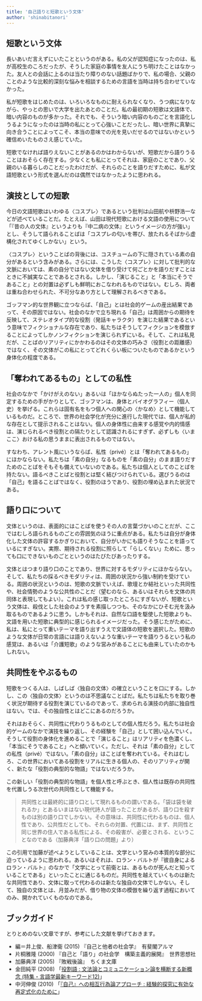 ```yaml
---
title: '自己語りと短歌という文体'
author: 'shinabitanori'
---
```


## 短歌という文体

長いあいだ言えずにいたことというのがある。私の父が認知症になったのは、私が高校生のころだったが、そうした家庭の事情を友人にうち明けたことはなかった。友人との会話に上るのは当たり障りのない話題ばかりで、私の場合、父親のことのような比較的深刻な悩みを相談するための言語を当時は持ち合わせていなかった。

私が短歌をはじめたのは、いろいろなものに耐えられなくなり、うつ病になりながら、やっとの思いで大学を出たあとのことだ。私の最初期の短歌は文語体で、暗い内容のものが多かった。それでも、そういう暗い内容のものごとを言語化しうるようになったのは当時の私にとって心強いことだったし、暗い世界に真摯に向き合うことによってこそ、本当の意味での光を見いだせるのではないかという確信めいたものさえ感じていた。

短歌でなければ語りえないことがあるのかはわからないが、短歌だから語りうることはおそらく存在する。少なくとも私にとってそれは、家庭のことであり、父親のいる暮らしのことだったわけだが、それらのことを語りだすために、私が文語短歌という形式を選んだのは偶然ではなかったように思われる。

## 演技としての短歌

今日の文語短歌はいわゆる〈コスプレ〉であるという批判は山田航や枡野浩一などが述べていることだ。たとえば、山田は現代短歌における文語の使用について「『昔の人の文体』というよりも『中二病の文体』というイメージの方が強い」とし、そうして語られることばは「コスプレの匂いを帯び、放たれるそばから虚構化されてゆくしかない」という。

〈コスプレ〉ということばの背後には、コスチュームの下に隠されている素の自分があるという含みがある。さらには、こうした〈コスプレ〉に対して批判的な文脈においては、素の自分ではない文体を借り受けて何ごとかを語りだすことはときに不誠実なことであるとされる。しかし、「演じること」と「本当にそうであること」との対置は必ずしも鮮明におこなわれるものではない。むしろ、両者は重ね合わせられた、不可分なあり方として理解されるべきである。

ゴッフマン的な世界観に立つならば、「自己」とは社会的ゲームの産出結果であって、その原因ではない。社会のなかで立ち現れる「自己」は周囲からの期待を反映して、ステレオタイプ的な役割（発話キャラクタ）を演じた結果であるという意味でフィクショナルな存在であり、私たちはそうしてフィクションを模倣することによってしかノンフィクションを演じられずにいる。そして、これは私見だが、ことばのリアリティにかかわるのはその文体の巧みさ（役割との距離感）ではなく、その文体がこの私にとってどれくらい板についたものであるかという身体化の程度である。

## 「奪われてあるもの」としての私性

社会のなかで「かけがえのない」あるいは「ほかならぬたった一人の」個人を同定するための手がかりとして、ゴッフマンは、身体とバイオグラフィー（個人史）を挙げる。これらは固有名をもつ個人への関心の〈かなめ〉として機能しているものだ。ところで、世界の社会学化が充分に進行した現代では、個人が私的な存在として提示されることはない。個人の身体性に由来する感覚や内的情感は、演じられるべき役割との隔たりとして認識されるにすぎず、必ずしも〈いまここ〉おける私の思うままに表出されるものではない。

すなわち、アレント風にいうならば、私性（privé）とは「奪われてあるもの」にほかならない。私たちは「素の自分」なるものを「素の自分」のまま語りだすためのことばをそもそも備えていないのである。私たちは個人としてのことばを持たない。語るべきことばと役割とは堅く結びつけられている。選びうるのは「自己」を語ることばではなく、役割のほうであり、役割の埋め込まれた状況である。

## 語り口について

文体というのは、表面的にはことばを使うその人の言葉づかいのことだが、ここではむしろ語られるものごとの雰囲気のほうに重点がある。私たちは自分が身体化した文体の許容するかぎりにおいて、自分がいかにも語りそうなことを語っているにすぎない。実際、期待される役割に照らして「らしくない」ために、思っても口にできないものごとというのはたびたびあったりする。

文体とはつまり語り口のことであり、世界に対するモダリティにほかならない。そして、私たちの採るべきモダリティは、周囲の状況から強い制約を受けている。周囲の状況というのは、短歌の文脈でいえば、歌壇とか結社といった共同性や、社会情勢のような公共性のことだ（望むのなら、あるいはそれらを文体の共同体と表現してもよい）。これは私の感じ取ったところにすぎないが、短歌という文体は、殺伐とした社会のようすを素描しつつも、そのなかにひそむ光を汲み取るものであるように思う。しかもそれは、自然な口語を駆使した短歌よりも、文語を用いた短歌に典型的に感じられるイメージだった。そう感じたがために、私は、私にとって重いテーマを語り出すうえで文語体の短歌を選択した。短歌のような文体が日常の言語には語りえないような重いテーマを語りうるという私の感覚は、あるいは「介護短歌」のような営みがあることにも由来していたのかもしれない。

## 共同性をやぶるもの

短歌をつくる人は、しばしば〈独自の文体〉の確立ということを口にする。しかし、この〈独自の文体〉というのは不思議なことばだ。私たちは私たちを取り巻く状況が期待する役割を演じているのであって、求められる演技の内部に独自性はない。では、その独自性とはどこにあるのだろうか。

それはおそらく、共同性に代わりうるものとしての個人性だろう。私たちは社会的ゲームのなかで演技を繰り返し、その経験を「自己」として囲い込んでいく。そうして役割の身体化を進めることで「演じること」はリアリティを色濃くし、「本当にそうであること」へと傾いていく。ただし、それは「素の自分」としての私性（privé）ではない。「素の自分」はことばを奪われている。それはむしろ、この世界においてある役割をリアルに生きる個人の、そのリアリティが開く、新たな「役割の典型的な物語」ではないだろうか。

この新しい「役割の典型的な物語」を個人性と呼ぶとき、個人性は既存の共同性を代置しうる次世代の共同性として機能する。

> 共同性とは最終的に語り口として現れるものの謂いである。「袋は袋を破れるか」とあるいまはない現代詩人が語ったことがあるが、語り口を殺すものは別の語り口でしかない。その意味は、共同性に代わるものは、個人性であり、公共性だとしても、それらの対置、代置には、まず、共同性と同じ世界の住人である私性による、その殺害が、必要とされる、ということなのである（加藤典洋「語り口の問題」より）

この引用で加藤が述べようとしていることは、文学という営みの本質的な部分に迫っているように思われる。あるいはそれは、ロラン・バルトが『彼自身によるロラン・バルト』のなかで「文学にとって前衛とは、あるものが死んだと知っていることである」といったことに通じるものだ。共同性を越えていくものは新たな共同性であり、文体に取って代わるのは新たな独自の文体でしかない。そして、独自の文体とは、月並みだが、借り物の文体の模倣を繰り返す過程においてのみ、開かれていくものなのである。

## ブックガイド

とりとめのない文章ですが、参考にした文献を挙げておきます。

* 編＝井上俊、船津衛 \(2015\) 『自己と他者の社会学』　有斐閣アルマ
* 片桐雅隆 \(2000\) 『自己と「語り」の社会学　構築主義的展開』　世界思想社 
* 加藤典洋 \(2005\) 『敗戦後論』　ちくま文庫
* 金田純平 \(2008\) 「[役割語 : 文法論とコミュニケーション論を横断する新概念 \(特集・言語学最新キーワード12\)](https://minpaku.repo.nii.ac.jp/index.php?active_action=repository_view_main_item_detail&page_id=13&block_id=21&item_id=537&item_no=1)」
* 中河伸俊 \(2010\) 「[『自己』への相互行為論アプローチ : 経験的探究に有効な再定式化のために](http://repository.osakafu-u.ac.jp/dspace/handle/10466/8944)」

